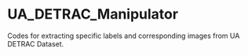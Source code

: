 # UA_DETRAC_Manipulator
Codes for extracting specific labels and corresponding images from UA DETRAC Dataset.
